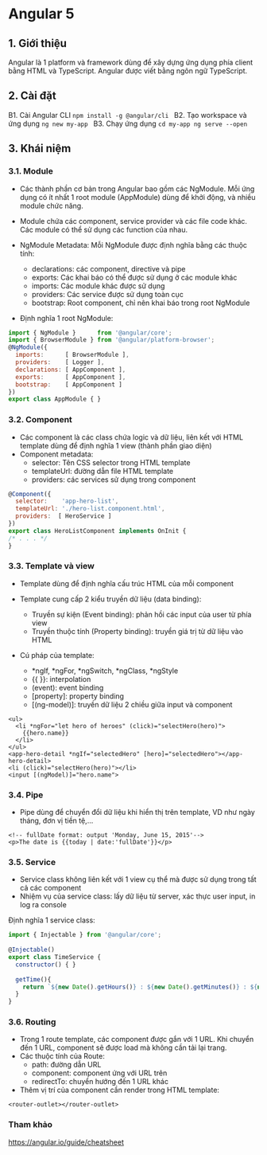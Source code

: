 # Angular 5

## 1. Giới thiệu
Angular là 1 platform và framework dùng để xây dựng ứng dụng phía client bằng HTML và TypeScript. Angular được viết bằng ngôn ngữ TypeScript.

## 2. Cài đặt
B1. Cài Angular CLI
`npm install -g @angular/cli
`
B2. Tạo workspace và ứng dụng
`ng new my-app
`
B3. Chạy ứng dụng
`cd my-app
ng serve --open
`

## 3. Khái niệm
### 3.1. Module
- Các thành phần cơ bản trong Angular bao gồm các NgModule. Mỗi ứng dụng có ít nhất 1 root module (AppModule) dùng để khởi động, và nhiều module chức năng.
- Module chứa các component, service provider và các file code khác. Các module có thể sử dụng các function của nhau.
- NgModule Metadata: Mỗi NgModule được định nghĩa bằng các thuộc tính:
    - declarations: các component, directive và pipe 
    - exports: Các khai báo có thể được sử dụng ở các module khác
    - imports: Các module khác được sử dụng
    - providers: Các service được sử dụng toàn cục
    - bootstrap: Root component, chỉ nên khai báo trong root NgModule

- Định nghĩa 1 root NgModule:
```javascript
import { NgModule }      from '@angular/core';
import { BrowserModule } from '@angular/platform-browser';
@NgModule({
  imports:      [ BrowserModule ],
  providers:    [ Logger ],
  declarations: [ AppComponent ],
  exports:      [ AppComponent ],
  bootstrap:    [ AppComponent ]
})
export class AppModule { }
```

### 3.2. Component
- Các component là các class chứa logic và dữ liệu, liên kết với HTML template dùng để định nghĩa 1 view (thành phần giao diện) 
- Component metadata:
	- selector: Tên CSS selector trong HTML template
	- templateUrl: đường dẫn file HTML template
	- providers: các services sử dụng trong component

```javascript
@Component({
  selector:    'app-hero-list',
  templateUrl: './hero-list.component.html',
  providers:  [ HeroService ]
})
export class HeroListComponent implements OnInit {
/* . . . */
}
```
	
### 3.3. Template và view 
- Template dùng để định nghĩa cấu trúc HTML của mỗi component
- Template cung cấp 2 kiểu truyền dữ liệu (data binding):
	- Truyền sự kiện (Event binding): phản hồi các input của user từ phía view
	- Truyền thuộc tính (Property binding): truyền giá trị từ dữ liệu vào HTML
	
- Cú pháp của template:
	- *ngIf, *ngFor, *ngSwitch, *ngClass, *ngStyle
	- {{ }}: interpolation
	- (event): event binding
	- [property]: property binding
	- [(ng-model)]: truyền dữ liệu 2 chiều giữa input và component
	
```
<ul>
  <li *ngFor="let hero of heroes" (click)="selectHero(hero)">
    {{hero.name}}
  </li>
</ul>
<app-hero-detail *ngIf="selectedHero" [hero]="selectedHero"></app-hero-detail>
<li (click)="selectHero(hero)"></li>
<input [(ngModel)]="hero.name">
```
	
### 3.4. Pipe
- Pipe dùng để chuyển đổi dữ liệu khi hiển thị trên template, VD như ngày tháng, đơn vị tiền tệ,...

```
<!-- fullDate format: output 'Monday, June 15, 2015'-->
<p>The date is {{today | date:'fullDate'}}</p>
```

### 3.5. Service
- Service class không liên kết với 1 view cụ thể mà được sử dụng trong tất cả các component
- Nhiệm vụ của service class: lấy dữ liệu từ server, xác thực user input, in log ra console

Định nghĩa 1 service class:
```javascript
import { Injectable } from '@angular/core';
 
@Injectable()
export class TimeService {
  constructor() { }
 
  getTime(){
    return `${new Date().getHours()} : ${new Date().getMinutes()} : ${new Date().getSeconds()}`;
  }
}
```

### 3.6. Routing
- Trong 1 route template, các component được gắn với 1 URL. Khi chuyển đến 1 URL, component sẽ được load mà không cần tải lại trang.
- Các thuộc tính của Route:
	+ path: đường dẫn URL
	+ component: component ứng với URL trên
	+ redirectTo: chuyển hướng đến 1 URL khác 
- Thêm vị trí của component cần render trong HTML template:
```
<router-outlet></router-outlet>
```

### Tham khảo
https://angular.io/guide/cheatsheet

